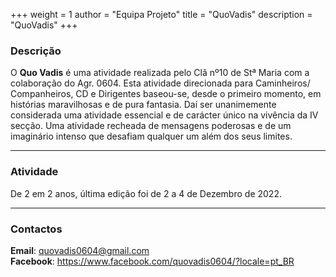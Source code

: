 +++
weight = 1
author = "Equipa Projeto"
title = "QuoVadis"
description = "QuoVadis"
+++

### Descrição

O **Quo Vadis** é uma atividade realizada pelo Clã nº10 de Stª Maria com a colaboração do Agr. 0604. 
Esta atividade direcionada para Caminheiros/ Companheiros, CD e Dirigentes baseou-se, desde o primeiro momento, em histórias maravilhosas e de pura fantasia. Daí ser unanimemente considerada uma atividade essencial e de carácter único na vivência da IV secção. Uma atividade recheada de mensagens poderosas e de um imaginário intenso que desafiam qualquer um além dos seus limites. 


---

### Atividade

De 2 em 2 anos, última edição foi de 2 a 4 de Dezembro de 2022.

---

### Contactos

**Email**: quovadis0604@gmail.com \
**Facebook**: https://www.facebook.com/quovadis0604/?locale=pt_BR 